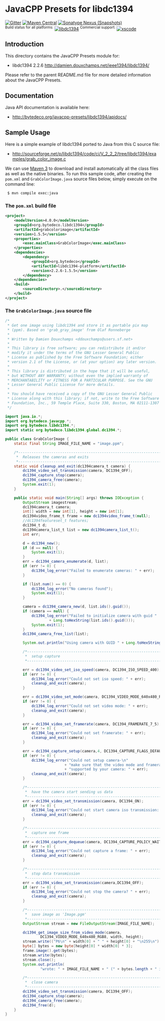 JavaCPP Presets for libdc1394
=============================

[![Gitter](https://badges.gitter.im/bytedeco/javacpp.svg)](https://gitter.im/bytedeco/javacpp) [![Maven Central](https://maven-badges.herokuapp.com/maven-central/org.bytedeco/libdc1394/badge.svg)](https://maven-badges.herokuapp.com/maven-central/org.bytedeco/libdc1394) [![Sonatype Nexus (Snapshots)](https://img.shields.io/nexus/s/https/oss.sonatype.org/org.bytedeco/libdc1394.svg)](http://bytedeco.org/builds/)  
<sup>Build status for all platforms:</sup> [![libdc1394](https://github.com/bytedeco/javacpp-presets/workflows/libdc1394/badge.svg)](https://github.com/bytedeco/javacpp-presets/actions?query=workflow%3Alibdc1394)  <sup>Commercial support:</sup> [![xscode](https://img.shields.io/badge/Available%20on-xs%3Acode-blue?style=?style=plastic&logo=appveyor&logo=data:image/png;base64,iVBORw0KGgoAAAANSUhEUgAAAEAAAABACAMAAACdt4HsAAAAGXRFWHRTb2Z0d2FyZQBBZG9iZSBJbWFnZVJlYWR5ccllPAAAAAZQTFRF////////VXz1bAAAAAJ0Uk5T/wDltzBKAAAAlUlEQVR42uzXSwqAMAwE0Mn9L+3Ggtgkk35QwcnSJo9S+yGwM9DCooCbgn4YrJ4CIPUcQF7/XSBbx2TEz4sAZ2q1RAECBAiYBlCtvwN+KiYAlG7UDGj59MViT9hOwEqAhYCtAsUZvL6I6W8c2wcbd+LIWSCHSTeSAAECngN4xxIDSK9f4B9t377Wd7H5Nt7/Xz8eAgwAvesLRjYYPuUAAAAASUVORK5CYII=)](https://xscode.com/bytedeco/javacpp-presets)


Introduction
------------
This directory contains the JavaCPP Presets module for:

 * libdc1394 2.2.6  http://damien.douxchamps.net/ieee1394/libdc1394/

Please refer to the parent README.md file for more detailed information about the JavaCPP Presets.


Documentation
-------------
Java API documentation is available here:

 * http://bytedeco.org/javacpp-presets/libdc1394/apidocs/


Sample Usage
------------
Here is a simple example of libdc1394 ported to Java from this C source file:

 * http://sourceforge.net/p/libdc1394/code/ci/V_2_2_2/tree/libdc1394/examples/grab_color_image.c

We can use [Maven 3](http://maven.apache.org/) to download and install automatically all the class files as well as the native binaries. To run this sample code, after creating the `pom.xml` and `GrabColorImage.java` source files below, simply execute on the command line:
```bash
 $ mvn compile exec:java
```

### The `pom.xml` build file
```xml
<project>
    <modelVersion>4.0.0</modelVersion>
    <groupId>org.bytedeco.libdc1394</groupId>
    <artifactId>grabcolorimage</artifactId>
    <version>1.5.5</version>
    <properties>
        <exec.mainClass>GrabColorImage</exec.mainClass>
    </properties>
    <dependencies>
        <dependency>
            <groupId>org.bytedeco</groupId>
            <artifactId>libdc1394-platform</artifactId>
            <version>2.2.6-1.5.5</version>
        </dependency>
    </dependencies>
    <build>
        <sourceDirectory>.</sourceDirectory>
    </build>
</project>
```

### The `GrabColorImage.java` source file
```java
/*
 * Get one image using libdc1394 and store it as portable pix map
 * (ppm). Based on 'grab_gray_image' from Olaf Ronneberge
 *
 * Written by Damien Douxchamps <ddouxchamps@users.sf.net>
 *
 * This library is free software; you can redistribute it and/or
 * modify it under the terms of the GNU Lesser General Public
 * License as published by the Free Software Foundation; either
 * version 2.1 of the License, or (at your option) any later version.
 *
 * This library is distributed in the hope that it will be useful,
 * but WITHOUT ANY WARRANTY; without even the implied warranty of
 * MERCHANTABILITY or FITNESS FOR A PARTICULAR PURPOSE. See the GNU
 * Lesser General Public License for more details.
 *
 * You should have received a copy of the GNU Lesser General Public
 * License along with this library; if not, write to the Free Software
 * Foundation, Inc., 59 Temple Place, Suite 330, Boston, MA 02111-1307 USA
 */

import java.io.*;
import org.bytedeco.javacpp.*;
import org.bytedeco.libdc1394.*;
import static org.bytedeco.libdc1394.global.dc1394.*;

public class GrabColorImage {
    static final String IMAGE_FILE_NAME = "image.ppm";

    /*-----------------------------------------------------------------------
     *  Releases the cameras and exits
     *-----------------------------------------------------------------------*/
    static void cleanup_and_exit(dc1394camera_t camera) {
        dc1394_video_set_transmission(camera, DC1394_OFF);
        dc1394_capture_stop(camera);
        dc1394_camera_free(camera);
        System.exit(1);
    }

    public static void main(String[] args) throws IOException {
        OutputStream imagestream;
        dc1394camera_t camera;
        int[] width = new int[1], height = new int[1];
        dc1394video_frame_t frame = new dc1394video_frame_t(null);
        //dc1394featureset_t features;
        dc1394_t d;
        dc1394camera_list_t list = new dc1394camera_list_t();
        int err;

        d = dc1394_new();
        if (d == null) {
            System.exit(1);
        }
        err = dc1394_camera_enumerate(d, list);
        if (err != 0) {
            dc1394_log_error("Failed to enumerate cameras: " + err);
        }

        if (list.num() == 0) {
            dc1394_log_error("No cameras found");
            System.exit(1);
        }

        camera = dc1394_camera_new(d, list.ids().guid());
        if (camera == null) {
            dc1394_log_error("Failed to initialize camera with guid "
                    + Long.toHexString(list.ids().guid()));
            System.exit(1);
        }
        dc1394_camera_free_list(list);

        System.out.println("Using camera with GUID " + Long.toHexString(camera.guid()));

        /*-----------------------------------------------------------------------
         *  setup capture
         *-----------------------------------------------------------------------*/

        err = dc1394_video_set_iso_speed(camera, DC1394_ISO_SPEED_400);
        if (err != 0) {
            dc1394_log_error("Could not set iso speed: " + err);
            cleanup_and_exit(camera);
        }

        err = dc1394_video_set_mode(camera, DC1394_VIDEO_MODE_640x480_RGB8);
        if (err != 0) {
            dc1394_log_error("Could not set video mode: " + err);
            cleanup_and_exit(camera);
        }

        err = dc1394_video_set_framerate(camera, DC1394_FRAMERATE_7_5);
        if (err != 0) {
            dc1394_log_error("Could not set framerate: " + err);
            cleanup_and_exit(camera);
        }

        err = dc1394_capture_setup(camera,4, DC1394_CAPTURE_FLAGS_DEFAULT);
        if (err != 0) {
            dc1394_log_error("Could not setup camera-\n"
                           + "make sure that the video mode and framerate are\n"
                           + "supported by your camera: " + err);
            cleanup_and_exit(camera);
        }

        /*-----------------------------------------------------------------------
         *  have the camera start sending us data
         *-----------------------------------------------------------------------*/
        err = dc1394_video_set_transmission(camera, DC1394_ON);
        if (err != 0) {
            dc1394_log_error("Could not start camera iso transmission: " + err);
            cleanup_and_exit(camera);
        }

        /*-----------------------------------------------------------------------
         *  capture one frame
         *-----------------------------------------------------------------------*/
        err = dc1394_capture_dequeue(camera, DC1394_CAPTURE_POLICY_WAIT, frame);
        if (err != 0) {
            dc1394_log_error("Could not capture a frame: " + err);
            cleanup_and_exit(camera);
        }

        /*-----------------------------------------------------------------------
         *  stop data transmission
         *-----------------------------------------------------------------------*/
        err = dc1394_video_set_transmission(camera,DC1394_OFF);
        if (err != 0) {
            dc1394_log_error("Could not stop the camera? " + err);
            cleanup_and_exit(camera);
        }

        /*-----------------------------------------------------------------------
         *  save image as 'Image.pgm'
         *-----------------------------------------------------------------------*/
        OutputStream stream = new FileOutputStream(IMAGE_FILE_NAME);

        dc1394_get_image_size_from_video_mode(camera,
                DC1394_VIDEO_MODE_640x480_RGB8, width, height);
        stream.write(("P6\n" + width[0] + " " + height[0] + "\n255\n").getBytes());
        byte[] bytes = new byte[height[0] * width[0] * 3];
        frame.image().get(bytes);
        stream.write(bytes);
        stream.close();
        System.out.println(
                "wrote: " + IMAGE_FILE_NAME + " (" + bytes.length + " image bytes)");

        /*-----------------------------------------------------------------------
         *  close camera
         *-----------------------------------------------------------------------*/
        dc1394_video_set_transmission(camera, DC1394_OFF);
        dc1394_capture_stop(camera);
        dc1394_camera_free(camera);
        dc1394_free(d);
    }
}
```
